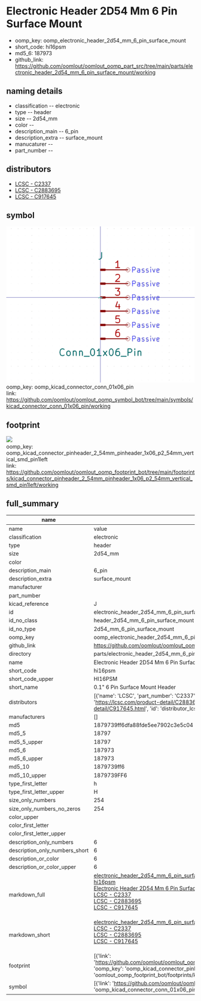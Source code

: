 # Electronic Header 2D54 Mm 6 Pin Surface Mount

  
* oomp_key: oomp_electronic_header_2d54_mm_6_pin_surface_mount 
* short_code: hi16psm
* md5_6: 187973  
* github_link: https://github.com/oomlout/oomlout_oomp_part_src/tree/main/parts/electronic_header_2d54_mm_6_pin_surface_mount/working  
## naming details
* classification -- electronic
* type -- header
* size -- 2d54_mm
* color -- 
* description_main -- 6_pin
* description_extra -- surface_mount
* manucaturer -- 
* part_number -- 

## distributors
* [LCSC - C2337](https://lcsc.com/product-detail/C2337.html)  
* [LCSC - C2883695](https://lcsc.com/product-detail/C2883695.html)  
* [LCSC - C917645](https://lcsc.com/product-detail/C917645.html)  


## symbol

![](symbol/0/working/working_600.png)  
oomp_key: oomp_kicad_connector_conn_01x06_pin  
link: https://github.com/oomlout/oomlout_oomp_symbol_bot/tree/main/symbols/kicad_connector_conn_01x06_pin/working  

## footprint

![](footprint/0/working/working_600.png)  
oomp_key: oomp_kicad_connector_pinheader_2_54mm_pinheader_1x06_p2_54mm_vertical_smd_pin1left  
link: https://github.com/oomlout/oomlout_oomp_footprint_bot/tree/main/footprints/kicad_connector_pinheader_2_54mm_pinheader_1x06_p2_54mm_vertical_smd_pin1left/working  

## full_summary
| name | value | 
| --- | --- | 
| name | value | 
| classification | electronic | 
| type | header | 
| size | 2d54_mm | 
| color |  | 
| description_main | 6_pin | 
| description_extra | surface_mount | 
| manufacturer |  | 
| part_number |  | 
| kicad_reference | J | 
| id | electronic_header_2d54_mm_6_pin_surface_mount | 
| id_no_class | header_2d54_mm_6_pin_surface_mount | 
| id_no_type | 2d54_mm_6_pin_surface_mount | 
| oomp_key | oomp_electronic_header_2d54_mm_6_pin_surface_mount | 
| github_link | https://github.com/oomlout/oomlout_oomp_part_src/tree/main/parts/electronic_header_2d54_mm_6_pin_surface_mount/working | 
| directory | parts/electronic_header_2d54_mm_6_pin_surface_mount | 
| name | Electronic Header 2D54 Mm 6 Pin Surface Mount | 
| short_code | hi16psm | 
| short_code_upper | HI16PSM | 
| short_name | 0.1" 6 Pin Surface Mount Header | 
| distributors | [{'name': 'LCSC', 'part_number': 'C2337', 'link': 'https://lcsc.com/product-detail/C2337.html', 'id': 'distributor_lcsc'}, {'name': 'LCSC', 'part_number': 'C2883695', 'link': 'https://lcsc.com/product-detail/C2883695.html', 'id': 'distributor_lcsc'}, {'name': 'LCSC', 'part_number': 'C917645', 'link': 'https://lcsc.com/product-detail/C917645.html', 'id': 'distributor_lcsc'}] | 
| manufacturers | [] | 
| md5 | 1879739ff6dfa88fde5ee7902c3e5c04 | 
| md5_5 | 18797 | 
| md5_5_upper | 18797 | 
| md5_6 | 187973 | 
| md5_6_upper | 187973 | 
| md5_10 | 1879739ff6 | 
| md5_10_upper | 1879739FF6 | 
| type_first_letter | h | 
| type_first_letter_upper | H | 
| size_only_numbers | 254 | 
| size_only_numbers_no_zeros | 254 | 
| color_upper |  | 
| color_first_letter |  | 
| color_first_letter_upper |  | 
| description_only_numbers | 6 | 
| description_only_numbers_short | 6 | 
| description_or_color | 6 | 
| description_or_color_upper | 6 | 
| markdown_full | [electronic_header_2d54_mm_6_pin_surface_mount](https://github.com/oomlout/oomlout_oomp_part_src/tree/main/parts/electronic_header_2d54_mm_6_pin_surface_mount/working)<br>[hi16psm](https://github.com/oomlout/oomlout_oomp_part_src/tree/main/parts/electronic_header_2d54_mm_6_pin_surface_mount/working)<br>[Electronic Header 2D54 Mm 6 Pin Surface Mount](https://github.com/oomlout/oomlout_oomp_part_src/tree/main/parts/electronic_header_2d54_mm_6_pin_surface_mount/working)<br>[LCSC - C2337<br>](https://lcsc.com/product-detail/C2337.html)[LCSC - C2883695<br>](https://lcsc.com/product-detail/C2883695.html)[LCSC - C917645<br>](https://lcsc.com/product-detail/C917645.html)<br> | 
| markdown_short | [electronic_header_2d54_mm_6_pin_surface_mount](https://github.com/oomlout/oomlout_oomp_part_src/tree/main/parts/electronic_header_2d54_mm_6_pin_surface_mount/working)<br>[LCSC - C2337<br>](https://lcsc.com/product-detail/C2337.html)[LCSC - C2883695<br>](https://lcsc.com/product-detail/C2883695.html)[LCSC - C917645<br>](https://lcsc.com/product-detail/C917645.html)<br> | 
| footprint | [{'link': 'https://github.com/oomlout/oomlout_oomp_footprint_bot/tree/main/foootprntss/kicad_connector_pinheader_2_54mm_pinheader_1x06_p2_54mm_vertical_smd_pin1left', 'oomp_key': 'oomp_kicad_connector_pinheader_2_54mm_pinheader_1x06_p2_54mm_vertical_smd_pin1left', 'directory': 'oomlout_oomp_footprint_bot/footprints/kicad_connector_pinheader_2_54mm_pinheader_1x06_p2_54mm_vertical_smd_pin1left//working/working.kicad_mod'}] | 
| symbol | [{'link': 'https://github.com/oomlout/oomlout_oomp_symbol_bot/tree/main/symbols/kicad_connector_conn_01x06_pin', 'oomp_key': 'oomp_kicad_connector_conn_01x06_pin', 'directory': 'oomlout_oomp_symbol_bot/symbols/kicad_connector_conn_01x06_pin//working/working.kicad_sym'}] | 
